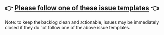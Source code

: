 ## 👉 [Please follow one of these issue templates](https://github.com/aragon/buidler-aragon/issues/new/choose) 👈

Note: to keep the backlog clean and actionable, issues may be immediately closed if they do not follow one of the above issue templates.
